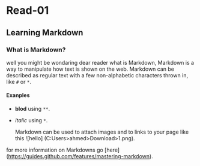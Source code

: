 # Read-01 

## Learning Markdown

### What is Markdown?

well you might be wondaring dear reader what is Markdown,
Markdown is a way to manipulate how text is shown on the web.
Markdown can be described as regular text with a few non-alphabetic characters thrown in, like `#` or `*`.

#### Exanples
- **blod** using `**`.
- *italic* using `*`.
  
  Markdown can be used to attach images and to links to your
  page like this
 ![hello] (C:Users>ahmed>Download>1.png).

 for more information on Markdowns go [here] (https://guides.github.com/features/mastering-markdown).


